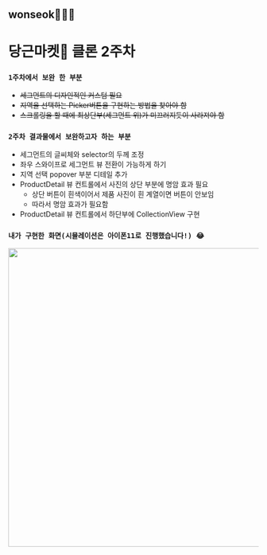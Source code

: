 ## wonseok🙋🏽‍♂️
# 당근마켓🥕 클론 2주차

### `1주차에서 보완 한 부분`
* ~~세그먼트의 디자인적인 커스텀 필요~~
* ~~지역을 선택하는 Picker버튼을 구현하는 방법을 찾아야 함~~
* ~~스크롤링을 할 때에 최상단부(세그먼트 위)가 미끄러지듯이 사라져야 함~~

### `2주차 결과물에서 보완하고자 하는 부분`
* 세그먼트의 글씨체와 selector의 두께 조정
* 좌우 스와이프로 세그먼트 뷰 전환이 가능하게 하기
* 지역 선택 popover 부분 디테일 추가
* ProductDetail 뷰 컨트롤에서 사진의 상단 부분에 명암 효과 필요
    * 상단 버튼이 흰색이어서 제품 사진이 흰 계열이면 버튼이 안보임
    * 따라서 명암 효과가 필요함
* ProductDetail 뷰 컨트롤에서 하단부에 CollectionView 구현

### `내가 구현한 화면(시뮬레이션은 아이폰11로 진행했습니다!) 😂`
<img height="600" src="./simul/carrotmarket_week2_simul.gif">

